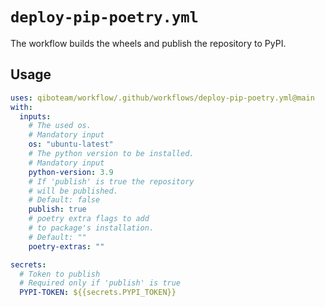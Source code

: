 # `deploy-pip-poetry.yml`

The workflow builds the wheels and publish the repository to PyPI.

## Usage

```yaml
uses: qiboteam/workflow/.github/workflows/deploy-pip-poetry.yml@main
with:
  inputs:
    # The used os.
    # Mandatory input
    os: "ubuntu-latest"
    # The python version to be installed.
    # Mandatory input
    python-version: 3.9
    # If 'publish' is true the repository
    # will be published.
    # Default: false
    publish: true
    # poetry extra flags to add
    # to package's installation.
    # Default: ""
    poetry-extras: ""

secrets:
  # Token to publish
  # Required only if 'publish' is true
  PYPI-TOKEN: ${{secrets.PYPI_TOKEN}}
```
